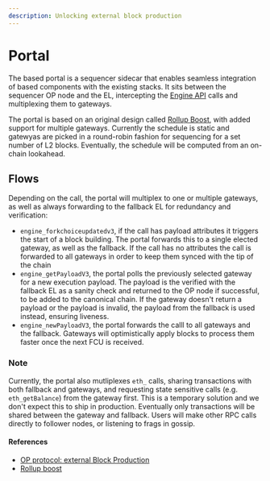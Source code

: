 ```yaml
---
description: Unlocking external block production
---
```


# Portal

The based portal is a sequencer sidecar that enables seamless integration of based components with the existing stacks. It sits between the sequencer OP node and the EL, intercepting the [Engine API](https://specs.optimism.io/protocol/exec-engine.html) calls and multiplexing them to gateways.

The portal is based on an original design called [Rollup Boost](https://github.com/flashbots/rollup-boost), with added support for multiple gateways. Currently the schedule is static and gatewyas are picked in a round-robin fashion for sequencing for a set number of L2 blocks. Eventually, the schedule will be computed from an on-chain lookahead.

## Flows
Depending on the call, the portal will multiplex to one or multiple gateways, as well as always forwarding to the fallback EL for redundancy and verification: 
- `engine_forkchoiceupdatedv3`, if the call has payload attributes it triggers the start of a block building. The portal forwards this to a single elected gateway, as well as the fallback. If the call has no attributes the call is forwarded to all gateways in order to keep them synced with the tip of the chain
- `engine_getPayloadV3`, the portal polls the previously selected gateway for a new execution payload. The payload is the verified with the fallback EL as a sanity check and returned to the OP node if successful, to be added to the canonical chain. If the gateway doesn't return a payload or the payload is invalid, the payload from the fallback is used instead, ensuring liveness.
- `engine_newPayloadV3`, the portal forwards the calll to all gateways and the fallback. Gateways will optimistically apply blocks to process them faster once the next FCU is received.

### Note
Currently, the portal also mutliplexes `eth_` calls, sharing transactions with both fallback and gateways, and requesting state sensitive calls (e.g. `eth_getBalance`) from the gateway first. This is a temporary solution and we don't expect this to ship in production.
Eventually only transactions will be shared between the gateway and fallback. Users will make other RPC calls directly to follower nodes, or listening to frags in gossip.

#### References
- [OP protocol: external Block Production](https://github.com/ethereum-optimism/design-docs/blob/main/protocol/external-block-production.md)
- [Rollup boost](https://github.com/flashbots/rollup-boost)